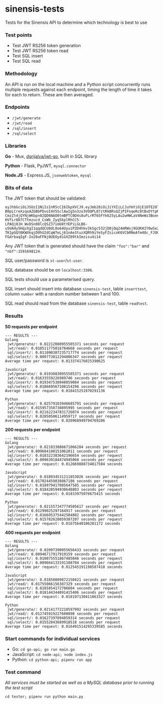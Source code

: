 # sinensis-tests
Tests for the Sinensis API to determine which technology is best to use

### Test points

* Test JWT RS256 token generation
* Test JWT RS256 token read
* Test SQL insert
* Test SQL read

### Methodology

An API is run on the local machine and a Python script concurrently runs multiple requests against each endpoint, timing the length of time it takes for each to return. These are then averaged.

### Endpoints

* `/jwt/generate`
* `/jwt/read`
* `/sql/insert`
* `/sql/select`

### Libraries

**Go** - Mux, [dgrijalva/jwt-go](https://github.com/dgrijalva/jwt-go), built in SQL library

**Python** - Flask, PyJWT, `mysql.connector`

**Node.JS** - Express.JS, `jsonwebtoken`, `mysql`

### Bits of data

The JWT token that should be validated:

```
eyJhbGciOiJSUzI1NiIsInR5cCI6IkpXVCJ9.eyJmb28iOiJiYXIiLCJuYmYiOjE1OTE2OTgxMjR9.fphVmklaDmYxaBPAvrRKA8tFqumSt5s365llP0gY1jacbzFeH52TatL8ADXu5PuKHcVtHXKKlQ0Xldf3G6vB8XqlgsFrIxb1E2td64K8nufdxelNpF9GvSxBnA3lcqt4rOh1U2Bg54O2EoFr_kFR8QcTG6uhih_6nyYmlalxxWBUmzl796g2-B0pLCreXzqxAZGBbPDvoI4V5SclAwIg5n3zo3VOQPL87ztRkBRsQZjPIFoqeRc8tBvDYtpMbhZ7XaX-CmzZt4jQYNjWKbpn02QD6NAO0tmBPTC0D4s8uFLrRT65FYk625yLAu2wHWLaV4NeWz3Boent6O1-HVfLr8D7CTtmzucd_CsWb_Zyq5kplRhCC5-LPAQj0JH_WvDSn08lcQSZ37imU8tYEPiLGLB6-u5UA4y5HqzXgI1qqdQCU8dL0o64UyuiPZD4hkv3kSgc532jD0jQq24mRWxj9GUKH1Y0wSe263Y54UEkA0RbsunRFXepsdZATVc7u3s4PPrzAmIyr-TK1pGQtBKWXkqjD0hU2dCqW7eLj61nAe3tuzXQRh9iYeSyFZsicoK6VCbRNeAfm48c_FJOGTU5KOiDRnY441_fAlTQwNqFLoRcUm1paDm0xlrCO_B68j-FGdrbaqIgF-Io20aFFNj0UEOydiGXZ89tkImzisu4i14
```

Any JWT token that is generated should have the claim `"foo":"bar"` and `"nbf":1591698124`.

SQL user/password is `st-user`/`st-user`.

SQL database should be on `localhost:3306`.

SQL tests should use a parameterised query.

SQL insert should insert into database `sinensis-test`, table `inserttest`, column `number` with a random number between 1 and 100.

SQL read should read from the database `sinensis-test`, table `readtest`.

### Results

**50 requests per endpoint**

```
--- RESULTS ---
Golang
 jwt/generate/: 0.02212080955505371 seconds per request
 jwt/read/: 0.010511775016784668 seconds per request
 sql/insert/: 0.011090307235717774 seconds per request
 sql/select/: 0.009773812294006347 seconds per request
Average time per request: 0.013374176025390625

JavaScript
 jwt/generate/: 0.01930830955505371 seconds per request
 jwt/read/: 0.01633559226989746 seconds per request
 sql/insert/: 0.019347538948059084 seconds per request
 sql/select/: 0.018669567108154296 seconds per request
Average time per request: 0.018415251970291136

Python
 jwt/generate/: 0.02579103946685791 seconds per request
 jwt/read/: 0.015957350730895995 seconds per request
 sql/insert/: 0.021622347831726074 seconds per request
 sql/select/: 0.02050506114959717 seconds per request
Average time per request: 0.020968949794769286
```

**200 requests per endpoint**

```
--- RESULTS ---
Golang
 jwt/generate/: 0.021033886671066284 seconds per request
 jwt/read/: 0.009684100151062011 seconds per request
 sql/insert/: 0.010322383642196654 seconds per request
 sql/select/: 0.009639184474945068 seconds per request
Average time per request: 0.012669888734817504 seconds

JavaScript
 jwt/generate/: 0.018934531211853026 seconds per request
 jwt/read/: 0.017024459838867186 seconds per request
 sql/insert/: 0.018979417085647585 seconds per request
 sql/select/: 0.018420594930648803 seconds per request
Average time per request: 0.01833975076675415 seconds

Python
 jwt/generate/: 0.021557347774505617 seconds per request
 jwt/read/: 0.01299025297164917 seconds per request
 sql/insert/: 0.016695375442504882 seconds per request
 sql/select/: 0.015782628059387207 seconds per request
Average time per request: 0.01675640106201172 seconds
```

**400 requests per endpoint**

```
--- RESULTS ---
Golang
 jwt/generate/: 0.02097390055656433 seconds per request
 jwt/read/: 0.00946717917919159 seconds per request
 sql/insert/: 0.010075551867485046 seconds per request
 sql/select/: 0.009664133191108704 seconds per request
Average time per request: 0.012545191198587418 seconds

JavaScript
 jwt/generate/: 0.01850809872150421 seconds per request
 jwt/read/: 0.01755066156387329 seconds per request
 sql/insert/: 0.0185854172706604 seconds per request
 sql/select/: 0.018144344091415406 seconds per request
Average time per request: 0.018197130411863327 seconds

Python
 jwt/generate/: 0.02141772210597992 seconds per request
 jwt/read/: 0.012745919227600098 seconds per request
 sql/insert/: 0.01627397894859314 seconds per request
 sql/select/: 0.01552843689918518 seconds per request
Average time per request: 0.016491514295339585 seconds
```

### Start commands for individual services

* Go: `cd go-api; go run main.go`
* JavaScript: `cd node-api; node index.js`
* Python: `cd python-api; pipenv run app`

### Test command

*All services must be started as well as a MySQL database prior to running the test script*

`cd tester; pipenv run python main.py`